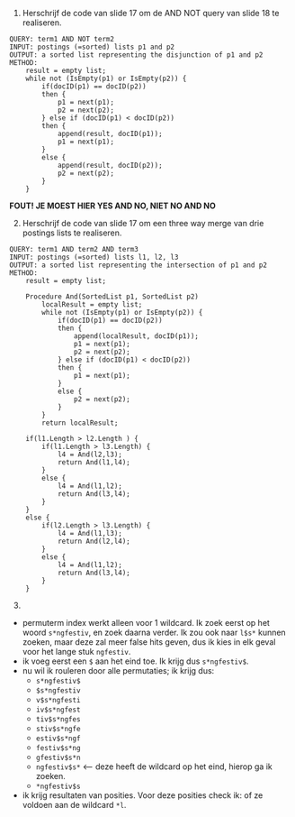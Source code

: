 1.  Herschrijf de code van slide 17 om de AND NOT query van slide 18 te realiseren.
```
QUERY: term1 AND NOT term2
INPUT: postings (=sorted) lists p1 and p2
OUTPUT: a sorted list representing the disjunction of p1 and p2
METHOD:
    result = empty list;
    while not (IsEmpty(p1) or IsEmpty(p2)) {
        if(docID(p1) == docID(p2))
        then {
            p1 = next(p1);
            p2 = next(p2);
        } else if (docID(p1) < docID(p2))
        then {
            append(result, docID(p1));
            p1 = next(p1);
        }
        else {
            append(result, docID(p2));
            p2 = next(p2);
        } 
    }
```
**FOUT! JE MOEST HIER YES AND NO, NIET NO AND NO**

2. Herschrijf de code van slide 17 om een three way merge van drie postings lists te realiseren.
```
QUERY: term1 AND term2 AND term3
INPUT: postings (=sorted) lists l1, l2, l3
OUTPUT: a sorted list representing the intersection of p1 and p2
METHOD:
    result = empty list;

    Procedure And(SortedList p1, SortedList p2)
        localResult = empty list;
        while not (IsEmpty(p1) or IsEmpty(p2)) {
            if(docID(p1) == docID(p2))
            then {
                append(localResult, docID(p1));
                p1 = next(p1);
                p2 = next(p2);
            } else if (docID(p1) < docID(p2))
            then {
                p1 = next(p1);
            }
            else {
                p2 = next(p2);
            } 
        }
        return localResult;

    if(l1.Length > l2.Length ) {
        if(l1.Length > l3.Length) {
            l4 = And(l2,l3);
            return And(l1,l4);
        }
        else {
            l4 = And(l1,l2);
            return And(l3,l4);
        }
    }
    else {
        if(l2.Length > l3.Length) {
            l4 = And(l1,l3);
            return And(l2,l4);
        }
        else {
            l4 = And(l1,l2);
            return And(l3,l4);
        }
    }
```
3. 
- permuterm index werkt alleen voor 1 wildcard. Ik zoek eerst op het woord `s*ngfestiv`, en zoek daarna verder. Ik zou ook naar `l$s*` kunnen zoeken, maar deze zal meer false hits geven, dus ik kies in elk geval voor het lange stuk `ngfestiv`. 
- ik voeg eerst een `$` aan het eind toe. Ik krijg dus `s*ngfestiv$`.
- nu wil ik rouleren door alle permutaties; ik krijg dus:
    - `s*ngfestiv$`
    - `$s*ngfestiv`
    - `v$s*ngfesti`
    - `iv$s*ngfest`
    - `tiv$s*ngfes`
    - `stiv$s*ngfe`
    - `estiv$s*ngf`
    - `festiv$s*ng`
    - `gfestiv$s*n`
    - `ngfestiv$s*` <-- deze heeft de wildcard op het eind, hierop ga ik zoeken.
    - `*ngfestiv$s`
- ik krijg resultaten van posities. Voor deze posities check ik: of ze voldoen aan de wildcard `*l`. 